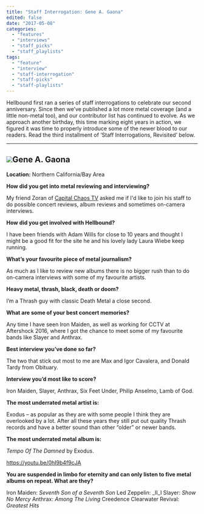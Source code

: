 ```yaml
---
title: "Staff Interrogation: Gene A. Gaona"
edited: false
date: "2017-05-08"
categories:
  - "features"
  - "interviews"
  - "staff_picks"
  - "staff_playlists"
tags:
  - "feature"
  - "interview"
  - "staff-interrogation"
  - "staff-picks"
  - "staff-playlists"
---
```


Hellbound first ran a series of staff interrogations to celebrate our second anniversary. Since then we’ve published a lot more metal coverage (and a little non-metal too), and our contributor list has continued to evolve. As we approach another birthday, this time marking eight years in action, we figured it was time to properly introduce some of the newer blood to our readers. Read the third installment of ‘Staff Interrogations, Revisited’ below.

* * *

## ![](https://hellbound.ca/wp-content/uploads/2017/05/Gene-Disney-300x295.jpg)Gene A. Gaona

**Location:** Northern California/Bay Area

**How did you get into metal reviewing and interviewing?**

My friend Zoran of [Capital Chaos TV](https://capitalchaostv.com/) asked me if I'd like to join his staff to do possible concert reviews, album reviews and sometimes on-camera interviews.

**How did you get involved with Hellbound?**

I have been friends with Adam Wills for close to 10 years and thought I might be a good fit for the site he and his lovely lady Laura Wiebe keep running.

**What’s your favourite piece of metal journalism?**

As much as I like to review new albums there is no bigger rush than to do on-camera interviews with some of my favourite artists.

**Heavy metal, thrash, black, death or doom?**

I’m a Thrash guy with classic Death Metal a close second.

**What are some of your best concert memories?**

Any time I have seen Iron Maiden, as well as working for CCTV at Aftershock 2016, where I got the chance to meet some of my favourite bands like Slayer and Anthrax.

**Best interview you’ve done so far?**

The two that stick out most to me are Max and Igor Cavalera, and Donald Tardy from Obituary.

**Interview you’d most like to score?**

Iron Maiden, Slayer, Anthrax, Six Feet Under, Philip Anselmo, Lamb of God.

**The most underrated metal artist is:**

Exodus – as popular as they are with some people I think they are overlooked by a lot. After all these years they still put out quality Thrash records and have a better sound than other “older” or newer bands.

**The most underrated metal album is:**

_Tempo Of The Damned_ by Exodus.

https://youtu.be/0hI9b4f9cJA

**You are suspended in limbo for eternity and can only listen to five metal albums on repeat. What are they?**

Iron Maiden: _Seventh Son of a Seventh Son_ Led Zeppelin: _II_I Slayer: _Show No Mercy_ Anthrax: _Among The Living_ Creedence Clearwater Revival: _Greatest Hits_
